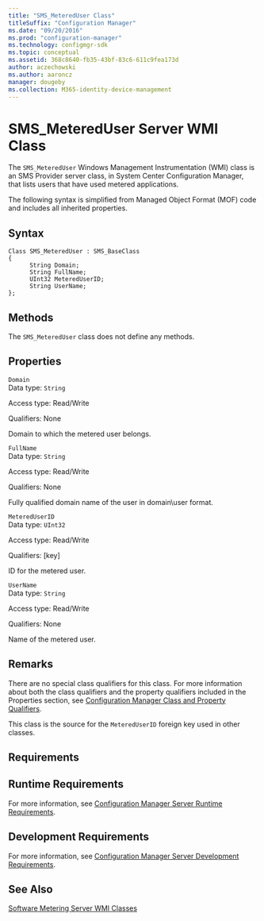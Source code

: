 ```yaml
---
title: "SMS_MeteredUser Class"
titleSuffix: "Configuration Manager"
ms.date: "09/20/2016"
ms.prod: "configuration-manager"
ms.technology: configmgr-sdk
ms.topic: conceptual
ms.assetid: 368c8640-fb35-43bf-83c6-611c9fea173d
author: aczechowski
ms.author: aaroncz
manager: dougeby
ms.collection: M365-identity-device-management
---
```

# SMS_MeteredUser Server WMI Class
The `SMS_MeteredUser` Windows Management Instrumentation (WMI) class is an SMS Provider server class, in System Center Configuration Manager, that lists users that have used metered applications.  

 The following syntax is simplified from Managed Object Format (MOF) code and includes all inherited properties.  

## Syntax  

```  
Class SMS_MeteredUser : SMS_BaseClass  
{  
      String Domain;  
      String FullName;  
      UInt32 MeteredUserID;  
      String UserName;  
};  
```  

## Methods  
 The `SMS_MeteredUser` class does not define any methods.  

## Properties  
 `Domain`  
 Data type: `String`  

 Access type: Read/Write  

 Qualifiers: None  

 Domain to which the metered user belongs.  

 `FullName`  
 Data type: `String`  

 Access type: Read/Write  

 Qualifiers: None  

 Fully qualified domain name of the user in domain\user format.  

 `MeteredUserID`  
 Data type: `UInt32`  

 Access type: Read/Write  

 Qualifiers: [key]  

 ID for the metered user.  

 `UserName`  
 Data type: `String`  

 Access type: Read/Write  

 Qualifiers: None  

 Name of the metered user.  

## Remarks  
 There are no special class qualifiers for this class. For more information about both the class qualifiers and the property qualifiers included in the Properties section, see [Configuration Manager Class and Property Qualifiers](../../../develop/reference/misc/class-and-property-qualifiers.md).  

 This class is the source for the `MeteredUserID` foreign key used in other classes.  

## Requirements  

## Runtime Requirements  
 For more information, see [Configuration Manager Server Runtime Requirements](../../../develop/core/reqs/server-runtime-requirements.md).  

## Development Requirements  
 For more information, see [Configuration Manager Server Development Requirements](../../../develop/core/reqs/server-development-requirements.md).  

## See Also  
 [Software Metering Server WMI Classes](../../../develop/reference/apps/software-metering-server-wmi-classes.md)
